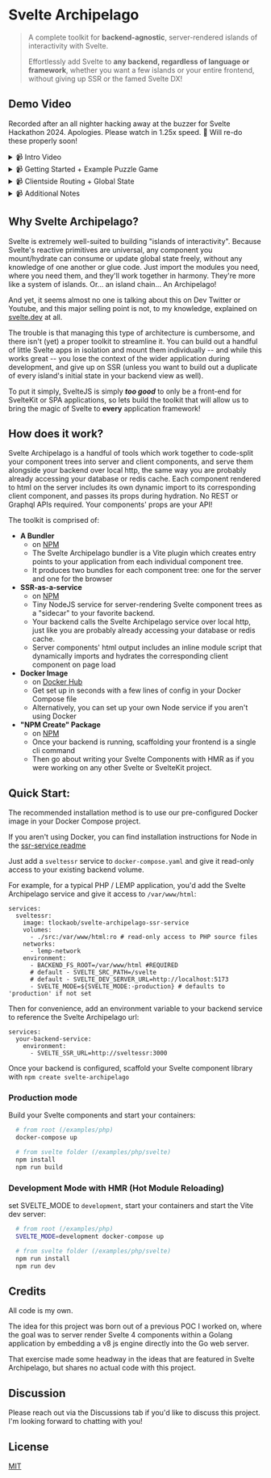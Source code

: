 # Svelte Archipelago

>A complete toolkit for **backend-agnostic**, server-rendered islands of interactivity with Svelte.
>
>Effortlessly add Svelte to **any backend, regardless of language or framework**, whether you want a few islands or your entire frontend, without giving up SSR or the famed Svelte DX!

## Demo Video

Recorded after an all nighter hacking away at the buzzer for Svelte Hackathon 2024.
Apologies. Please watch in 1.25x speed. 🤦 Will re-do these properly soon!

<details>
<summary>📹 Intro Video</summary>

[![Intro](https://img.youtube.com/vi/Ntd3nTOHdUA/0.jpg)](https://youtu.be/Ntd3nTOHdUA)
</details>

<details>
<summary>📹 Getting Started + Example Puzzle Game</summary>

[![Getting Started + Example Puzzle Game](https://img.youtube.com/vi/WVjE_wx9LPU/0.jpg)](https://youtu.be/WVjE_wx9LPU)
</details>

<details>
<summary>📹 Clientside Routing + Global State</summary>

[![Clientside Routing + Global State](https://img.youtube.com/vi/-Z-vB1ElKnY/0.jpg)](https://youtu.be/-Z-vB1ElKnY)
</details>

<details>
<summary>📹 Additional Notes</summary>

[![Additional Notes](https://img.youtube.com/vi/xgErYNs4JZk/0.jpg)](https://youtu.be/xgErYNs4JZk)
</details>

## Why Svelte Archipelago?

Svelte is extremely well-suited to building "islands of interactivity". Because Svelte's reactive primitives are universal, any component you mount/hydrate can consume or update global state freely, without any knowledge of one another or glue code. Just import the modules you need, where you need them, and they'll work together in harmony. They're more like a system of islands. Or... an island chain... An Archipelago!

And yet, it seems almost no one is talking about this on Dev Twitter or Youtube, and this major selling point is not, to my knowledge, explained on [svelte.dev](https://svelte.dev) at all.

The trouble is that managing this type of architecture is cumbersome, and there isn't (yet) a proper toolkit to streamline it. You can build out a handful of little Svelte apps in isolation and mount them individually -- and while this works great -- you lose the context of the wider application during development, and give up on SSR (unless you want to build out a duplicate of every island's initial state in your backend view as well).

To put it simply, SvelteJS is simply **_too good_** to only be a front-end for SvelteKit or SPA applications, so lets build the toolkit that will allow us to bring the magic of Svelte to **every** application framework!

## How does it work?

Svelte Archipelago is a handful of tools which work together to code-split your component trees into server and client components, and serve them alongside your backend over local http, the same way you are probably already accessing your database or redis cache. Each component rendered to html on the server includes its own dynamic import to its corresponding client component, and passes its props during hydration. No REST or Graphql APIs required. Your components' props are your API!

The toolkit is comprised of:

- **A Bundler**
  - on [NPM](https://www.npmjs.com/package/@tlock/vite-plugin-svelte-archipelago)
  - The Svelte Archipelago bundler is a Vite plugin which creates entry points to your application from each individual component tree.
  - It produces two bundles for each component tree: one for the server and one for the browser
- **SSR-as-a-service**
  - on [NPM](https://www.npmjs.com/package/@tlock/svelte-archipelago-ssr-service)
  - Tiny NodeJS service for server-rendering Svelte component trees as a "sidecar" to your favorite backend.
  - Your backend calls the Svelte Archipelago service over local http, just like you are probably already accessing your database or redis cache.
  - Server components' html output includes an inline module script that dynamically imports and hydrates the corresponding client component on page load
- **Docker Image**
  - on [Docker Hub](https://hub.docker.com/repository/docker/tlockaob/svelte-archipelago-ssr-service/general)
  - Get set up in seconds with a few lines of config in your Docker Compose file
  - Alternatively, you can set up your own Node service if you aren't using Docker
- **"NPM Create" Package**
  - on [NPM](https://www.npmjs.com/package/create-svelte-archipelago)
  - Once your backend is running, scaffolding your frontend is a single cli command
  - Then go about writing your Svelte Components with HMR as if you were working on any other Svelte or SvelteKit project.


## Quick Start:

The recommended installation method is to use our pre-configured Docker image in your Docker Compose project.

If you aren't using Docker, you can find installation instructions for Node in the [ssr-service readme](https://github.com/t-lock/svelte-archipelago/blob/master/ssr-service/readme.md)

Just add a `sveltessr` service to `docker-compose.yaml` and give it read-only access to your existing backend volume.

For example, for a typical PHP / LEMP application, you'd add the Svelte Archipelago service and give it access to `/var/www/html`:
```
services:
  sveltessr:
    image: tlockaob/svelte-archipelago-ssr-service
    volumes:
      - ./src:/var/www/html:ro # read-only access to PHP source files
    networks:
      - lemp-network
    environment:
      - BACKEND_FS_ROOT=/var/www/html #REQUIRED
      # default - SVELTE_SRC_PATH=/svelte
      # default - SVELTE_DEV_SERVER_URL=http://localhost:5173
      - SVELTE_MODE=${SVELTE_MODE:-production} # defaults to 'production' if not set
```

Then for convenience, add an environment variable to your backend service to reference the Svelte Archipelago url:

```
services:
  your-backend-service:
    environment:
      - SVELTE_SSR_URL=http://sveltessr:3000
```

Once your backend is configured, scaffold your Svelte component library with `npm create svelte-archipelago`

### Production mode

Build your Svelte components and start your containers:

```bash
  # from root (/examples/php)
  docker-compose up

  # from svelte folder (/examples/php/svelte)
  npm install
  npm run build
```

### Development Mode with HMR (Hot Module Reloading)

set SVELTE_MODE to `development`, start your containers and start the Vite dev server:

```bash
  # from root (/examples/php)
  SVELTE_MODE=development docker-compose up

  # from svelte folder (/examples/php/svelte)
  npm run install
  npm run dev
```

## Credits

All code is my own.

The idea for this project was born out of a previous POC I worked on, where the goal was to server render Svelte 4 components within a Golang application by embedding a v8 js engine directly into the Go web server.

That exercise made some headway in the ideas that are featured in Svelte Archipelago, but shares no actual code with this project.

## Discussion

Please reach out via the Discussions tab if you'd like to discuss this project. I'm looking forward to chatting with you!

## License

[MIT](https://github.com/t-lock/svelte-archipelago/blob/master/LICENSE)
